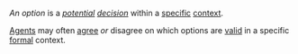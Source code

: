 *An option* is a *[potential](https://github.com/gcassel/Modular-Organization-Terminology/blob/master/terms/potential.md) [decision](https://github.com/gcassel/Modular-Organization-Terminology/blob/master/terms/decision.md)* within a [specific](https://github.com/gcassel/Modular-Organization-Terminology/blob/master/terms/specific.md) [context](https://github.com/gcassel/Modular-Organization-Terminology/blob/master/terms/context.md).

[Agents](https://github.com/gcassel/Modular-Organization-Terminology/blob/master/terms/agent.md) may often [agree](https://github.com/gcassel/Modular-Organization-Terminology/blob/master/terms/agreement.md) *or* disagree on which options are [valid](https://github.com/gcassel/Modular-Organization-Terminology/blob/master/terms/valid.md) in a specific [formal](https://github.com/gcassel/Modular-Organization-Terminology/blob/master/terms/form.md) context.
